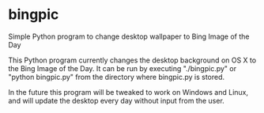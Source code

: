 # bingpic
Simple Python program to change desktop wallpaper to Bing Image of the Day

This Python program currently changes the desktop background on OS X to the Bing Image of the Day. It can be run by executing "./bingpic.py" or "python bingpic.py" from the directory where bingpic.py is stored.

In the future this program will be tweaked to work on Windows and Linux, and will update the desktop every day without input from the user.
